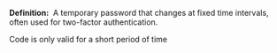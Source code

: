 **Definition:** 
 A temporary password that changes at fixed time intervals, often used for two-factor authentication.

Code is only valid for a short period of time